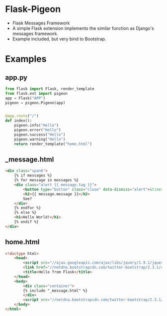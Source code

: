 Flask-Pigeon
============

- Flask Messages Framework
- A simple Flask extension implements the similar function as Django's messages framework.
- Example included, but very bind to Bootstrap.

Examples
============

app.py
------------

```python
from flask import Flask, render_template
from flask.ext import pigeon
app = Flask("APP")
pigeon = pigeon.Pigeon(app)


@app.route("/")
def index():
    pigeon.info("Hello")
    pigeon.error("Hello")
    pigeon.success("Hello")
    pigeon.warning("Hello")
    return render_template("home.html")
```

_message.html
-------------
```html
<div class="span6">
    {% if messages %}
    {% for message in messages %}
    <div class="alert {{ message.tag }}">
        <button type="button" class="close" data-dismiss="alert">&times;</button>
        <h2>{{ message.message }}</h2>
        See?
    </div>
    {% endfor %}
    {% else %}
    <h1>Hello World!</h1>
    {% endif %}
</div>
```

home.html
-------------
```html
<!doctype html>
	<head>
		<script src="//ajax.googleapis.com/ajax/libs/jquery/1.9.1/jquery.min.js"></script>
		<link href="//netdna.bootstrapcdn.com/twitter-bootstrap/2.3.1/css/bootstrap-combined.min.css" rel="stylesheet">
		<title>Hello from Flask</title>
	</head>
	<body>
		<div class="container">
		{% include "_message.html" %}
		</div>
		<script src="//netdna.bootstrapcdn.com/twitter-bootstrap/2.3.1/js/bootstrap.min.js"></script>
	</body>
</html>
```
